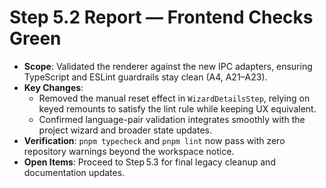 # Step 5.2 Report — Frontend Checks Green

- **Scope**: Validated the renderer against the new IPC adapters, ensuring TypeScript and ESLint guardrails stay clean (A4, A21–A23).
- **Key Changes**:
  - Removed the manual reset effect in `WizardDetailsStep`, relying on keyed remounts to satisfy the lint rule while keeping UX equivalent.
  - Confirmed language-pair validation integrates smoothly with the project wizard and broader state updates.
- **Verification**: `pnpm typecheck` and `pnpm lint` now pass with zero repository warnings beyond the workspace notice.
- **Open Items**: Proceed to Step 5.3 for final legacy cleanup and documentation updates.
